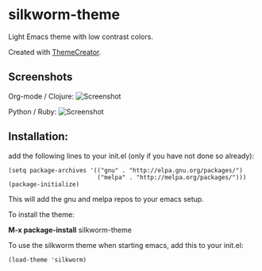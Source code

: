 # silkworm-theme
Light Emacs theme with low contrast colors.

Created with [ThemeCreator](https://github.com/mswift42/themecreator).

## Screenshots

Org-mode / Clojure:
![Screenshot](https://github.com/mswift42/silkworm-theme/raw/master/silkworm-emacs-orgclojure.png)

Python / Ruby:
![Screenshot](https://github.com/mswift42/silkworm-theme/raw/master/silkworm-emacs-pythonruby.png)

## Installation:

add the following lines to your init.el (only if you have not done so already):

    (setq package-archives '(("gnu" . "http://elpa.gnu.org/packages/")
                             ("melpa" . "http://melpa.org/packages/")))
    (package-initialize)



This will add the gnu and melpa repos to your emacs setup.

To install the theme:

**M-x package-install** silkworm-theme


To use the silkworm theme when starting emacs, add this to your init.el:

    (load-theme 'silkworm)


